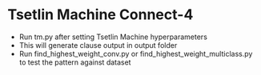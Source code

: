 # Tsetlin Machine Connect-4

- Run tm.py after setting Tsetlin Machine hyperparameters
- This will generate clause output in output folder
- Run find_highest_weight_conv.py or find_highest_weight_multiclass.py to test the pattern against dataset